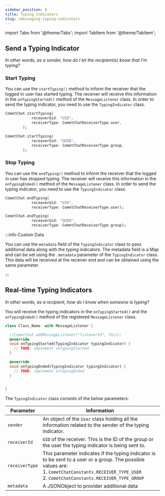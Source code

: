 ```yaml
---
sidebar_position: 8
title: Typing Indicators
slug: /messaging-typing-indicators
---
```


import Tabs from '@theme/Tabs';
import TabItem from '@theme/TabItem';

## Send a Typing Indicator

_In other words, as a sender, how do I let the recipient(s) know that I'm typing?_

### Start Typing

You can use the `startTyping()` method to inform the receiver that the logged in user has started typing. The receiver will receive this information in the `onTypingStarted()` method of the `MessageListener` class. In order to send the typing indicator, you need to use the `TypingIndicator` class.

<Tabs>
<TabItem value="1" label="Dart(Start Typing User)">

```Dart
CometChat.startTyping(
            receaverUid: "UID",
            receiverType: CometChatReceiverType.user,
        );
```

</TabItem>
<TabItem value="2" label="Dart(Start Typing Group)">

```Dart
CometChat.startTyping(
            receaverUid: "GUID",
            receiverType: CometChatReceiverType.group,
        );
```

</TabItem>
</Tabs>



### Stop Typing

You can use the `endTyping()` method to inform the receiver that the logged in user has stopped typing. The receiver will receive this information in the `onTypingEnded()` method of the `MessageListener` class. In order to send the typing indicator, you need to use the `TypingIndicator` class.

<Tabs>
<TabItem value="1" label="Dart(End Typing User)">

```Dart
CometChat.endTyping(
            receaverUid: "UID",
            receiverType: CometChatReceiverType.user);
```

</TabItem>
<TabItem value="2" label="Dart(End Typing Group)">

```Dart
CometChat.endTyping(
            receaverUid: "GUID",
            receiverType: CometChatReceiverType.group);
```

</TabItem>
</Tabs>



:::info Custom Data

You can use the `metadata` field of the `TypingIndicator` class to pass additional data along with the typing indicators. The metadata field is a Map and can be set using the `.metadata` parameter of the `TypingIndicator` class. This data will be received at the receiver end and can be obtained using the same parameter.

:::

## Real-time Typing Indicators

_In other words, as a recipient, how do I know when someone is typing?_

You will receive the typing indicators in the `onTypingStarted()` and the `onTypingEnded()` method of the registered `MessageListener` class.

<Tabs>
<TabItem value="1" label="Dart">

```Dart
class Class_Name  with MessageListener {

  //CometChat.addMessageListener("listenerId", this);
  @override
  void onTypingStarted(TypingIndicator typingIndicator) {
    // TODO: implement onTypingStarted
  }

  @override
  void onTypingEnded(TypingIndicator typingIndicator) {
    // TODO: implement onTypingEnded
  }

  
}
```

</TabItem>
</Tabs>



The `TypingIndicator` class consists of the below parameters:

| Parameter | Information | 
| ---- | ---- | 
| `sender` | An object of the `User` class holding all the information related to the sender of the typing indicator. | 
| `receiverId` | `UID` of the receiver. This is the ID of the group or the user the typing indicator is being sent to. | 
| `receiverType` | This parameter indicates if the typing indicator is to be sent to a user or a group. The possible values are:<br/>1. `CometChatConstants.RECEIVER_TYPE_USER`<br/>2. `CometChatConstants.RECEIVER_TYPE_GROUP` | 
| `metadata` | A JSONObject to provider additional data | 
